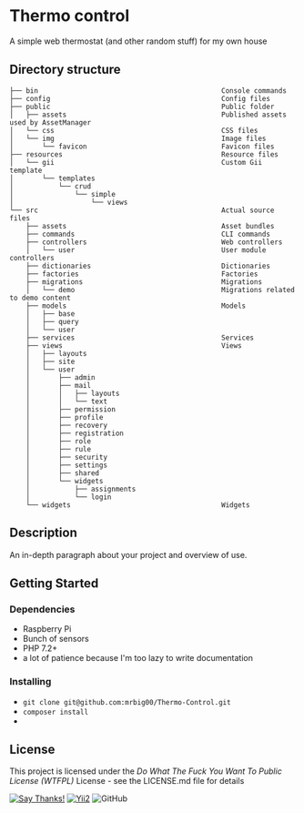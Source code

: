 # Thermo control

A simple web thermostat (and other random stuff) for my own house

## Directory structure
```
├── bin                                             Console commands
├── config                                          Config files
├── public                                          Public folder
│   ├── assets                                      Published assets used by AssetManager
│   └── css                                         CSS files
│   └── img                                         Image files
│       └── favicon                                 Favicon files
├── resources                                       Resource files
│   └── gii                                         Custom Gii template
│       └── templates
│           └── crud
│               └── simple
│                   └── views
└── src                                             Actual source files
    ├── assets                                      Asset bundles
    ├── commands                                    CLI commands
    ├── controllers                                 Web controllers
    │   └── user                                    User module controllers
    ├── dictionaries                                Dictionaries
    ├── factories                                   Factories
    ├── migrations                                  Migrations
    │   └── demo                                    Migrations related to demo content
    ├── models                                      Models
    │   ├── base                                    
    │   ├── query
    │   └── user
    ├── services                                    Services
    ├── views                                       Views
    │   ├── layouts
    │   ├── site
    │   └── user
    │       ├── admin
    │       ├── mail
    │       │   ├── layouts
    │       │   └── text
    │       ├── permission
    │       ├── profile
    │       ├── recovery
    │       ├── registration
    │       ├── role
    │       ├── rule
    │       ├── security
    │       ├── settings
    │       ├── shared
    │       └── widgets
    │           ├── assignments
    │           └── login
    └── widgets                                     Widgets
```
## Description

An in-depth paragraph about your project and overview of use.

## Getting Started

### Dependencies

* Raspberry Pi
* Bunch of sensors
* PHP 7.2+
* a lot of patience because I'm too lazy to write documentation


### Installing

* `git clone git@github.com:mrbig00/Thermo-Control.git`
* `composer install`
* 

## License

This project is licensed under the _Do What The Fuck You Want To Public License (WTFPL)_ License - see the LICENSE.md file for details

[![Say Thanks!](https://img.shields.io/badge/Say%20Thanks-!-1EAEDB.svg)](https://saythanks.io/to/mrbig00)
[![Yii2](https://img.shields.io/badge/Powered_by-Yii_Framework-green.svg?style=flat)](https://www.yiiframework.com/)
![GitHub](https://img.shields.io/github/license/mrbig00/Thermo-Control.svg)